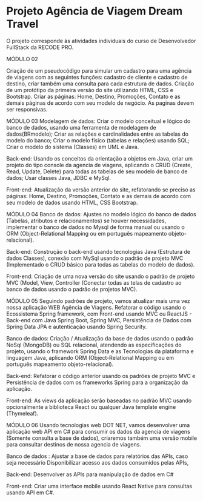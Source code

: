 # Projeto Agência de Viagem Dream Travel
O projeto corresponde às atividades individuais do curso de Desenvolvedor FullStack da RECODE PRO.

MÓDULO 02

Criação de um pseudocódigo para simular um cadastro para uma agência de viagens com as seguintes funções: cadastro de cliente e cadastro de destino, criar também uma consulta para cada estrutura de dados.
Criação de um protótipo da primeira versão do site utilizando HTML, CSS e Bootstrap. Criar as páginas: Home, Destino, Promoções, Contato e as demais páginas de acordo com seu modelo de negócio. As paginas devem ser responsivas.

MÓDULO 03
Modelagem de dados:
Criar o modelo conceitual e lógico do banco de dados, usando uma ferramenta de modelagem de dados(BRmodelo);
Criar as relações e cardinalidades entre as tabelas do modelo do banco;
Criar o modelo físico (tabelas e relações) usando SQL;
Criar o modelo do sistema (Classes) em UML e Java.

Back-end: Usando os conceitos da orientação a objetos em Java, criar um projeto do tipo console da agencia de viagens, aplicando o CRUD (Create, Read, Update, Delete) para todas as tabelas de seu modelo de banco de dados;
Usar classes Java, JDBC e MySql.

Front-end: Atualização da versão anterior do site, refatorando se preciso as páginas: Home, Destino, Promoções, Contato e as demais de acordo com seu modelo de dados usando HTML, CSS Bootstrap.

MÓDULO 04
Banco de dados: Ajustes no modelo lógico do banco de dados (Tabelas, atributos e relacionamentos) se houver necessidades, implementar o banco de dados no Mysql de forma manual ou usando o ORM (Object-Relational Mapping ou em português mapeamento objeto-relacional).

Back-end: Construção o back-end usando tecnologias Java (Estrutura de dados Classes), conexão com MySql usando o padrão de projeto MVC (Implementado o CRUD básico para todas as tabelas do modelo de dados).

Front-end: Criação de uma nova versão do site usando o padrão de projeto MVC (Model, View, Controller (Conectar todas as telas de cadastro ao banco de dados usando o padrão de projetos MVC).

MÓDULO 05
Seguindo padrões de projeto, vamos atualizar mais uma vez nossa aplicação WEB Agência de Viagens. Refatorar o código usando o Ecossistema Spring framework, com Front-end usando MVC ou ReactJS - Back-end com Java Spring Boot, Spring MVC, Persistência de Dados com Spring Data JPA e autenticação usando Spring Security. 

Banco de dados: Criação / Atualização da base de dados usando o padrão NoSql (MongoDB) ou SQL relacional, atendendo as especificações do projeto, usando o framework Spring Data e as Tecnologias da plataforma e linguagem Java, aplicando ORM (Object-Relational Mapping ou em português mapeamento objeto-relacional).  

Back-end: Refatorar o código anterior usando os padrões de projeto MVC e Persistência de dados com os frameworks Spring para a organização da aplicação. 
  
Front-end: As views da aplicação serão baseadas no padrão MVC usando opcionalmente a biblioteca React ou qualquer Java template engine (Thymeleaf).
 
MÓDULO 06
Usando tecnologias web DOT NET, vamos desenvolver uma aplicação web API em C# para consumir os dados da agencia de viagens (Somente consulta a base de dados), criaremos também uma versão mobile para consultar destinos de nossa agencia de viagens. 

Banco de dados :
Ajustar a base de dados para relatórios das APIs, caso seja necessário 
Disponibilizar acesso aos dados consumidos pelas APIs,  

Back-end:  Desenvolver as APIs para manipulação de dados em C# 

Front-end: Criar uma interface mobile usando React Native para consultas usando API em C#. 












